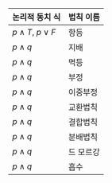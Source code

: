 
| 논리적 동치 식 | 법칙 이름 |
|:-------------- |:--------- |
| $p  \land T, \: p\lor F$   |        항등   |
| $p  \land q$   |        지배   |
| $p  \land q$   |        멱등  |
| $p  \land q$   |         부정  |
|       $p  \land q$           | 이중부정          |
|      $p  \land q$           |    교환법칙       |
|      $p  \land q$           |     결합법칙      |
|      $p  \land q$           |     분배법칙      |
|      $p  \land q$           |     드 모르강      |
|      $p  \land q$           |      흡수     |
      
